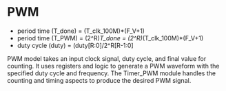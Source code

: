 # PWM
* period time (T_done) = (T_clk_100M)*(F_V+1)
* period time (T_PWM) = (2^R)*T_done = (2^R)*(T_clk_100M)*(F_V+1)
* duty cycle (duty) = (duty[R:0]/2^R[R-1:0]

PWM model takes an input clock signal, duty cycle, and final value for counting.
It uses registers and logic to generate a PWM waveform with the specified duty cycle and frequency.
The Timer_PWM module handles the counting and timing aspects to produce the desired PWM signal.
